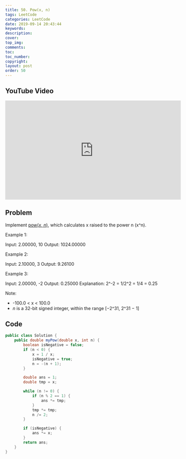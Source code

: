 ```yaml
---
title: 50. Pow(x, n)
tags: LeetCode
categories: LeetCode
date: 2019-09-14 20:43:44
keywords:
description:
cover:
top_img:
comments:
toc:
toc_number:
copyright:
layout: post
order: 50
---
```


## YouTube Video

<iframe width="560" height="315" src="https://www.youtube.com/embed/QWphd0kFVh4" frameborder="0" allow="accelerometer; autoplay; encrypted-media; gyroscope; picture-in-picture" allowfullscreen></iframe>

## Problem

Implement [pow(_x_, _n_)](http://www.cplusplus.com/reference/valarray/pow/), which calculates x raised to the power n (x^n).

Example 1:

Input: 2.00000, 10
Output: 1024.00000

Example 2:

Input: 2.10000, 3
Output: 9.26100

Example 3:

Input: 2.00000, -2
Output: 0.25000
Explanation: 2^-2 = 1/2^2 = 1/4 = 0.25

Note:

- -100.0 < x < 100.0
- _n_ is a 32-bit signed integer, within the range [−2^31, 2^31 − 1]

## Code

```java
public class Solution {
    public double myPow(double x, int n) {
        boolean isNegative = false;
        if (n < 0) {
            x = 1 / x;
            isNegative = true;
            n = -(n + 1);
        }

        double ans = 1;
        double tmp = x;

        while (n != 0) {
            if (n % 2 == 1) {
                ans *= tmp;
            }
            tmp *= tmp;
            n /= 2;
        }

        if (isNegative) {
            ans *= x;
        }
        return ans;
    }
}
```
